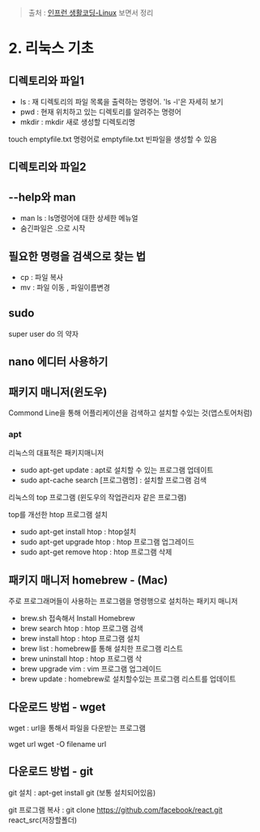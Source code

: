 > 출처 : [인프런 생활코딩-Linux](https://inflearn.com) 보면서 정리

# 2. 리눅스 기초
## 디렉토리와 파일1
- ls : 재 디렉토리의 파일 목록을 출력하는 명령어. 'ls -l'은 자세히 보기 
- pwd : 현재 위치하고 있는 디렉토리를 알려주는 명령어 
- mkdir : mkdir 새로 생성할 디렉토리명

touch emptyfile.txt 명령어로 emptyfile.txt 빈파일을 생성할 수 있음

## 디렉토리와 파일2
## --help와 man
- man ls : ls명령어에 대한 상세한 메뉴얼
- 숨긴파일은 .으로 시작

## 필요한 명령을 검색으로 찾는 법
- cp : 파일 복사
- mv : 파일 이동 , 파일이름변경

## sudo
super user do 의 약자

## nano 에디터 사용하기
## 패키지 매니저(윈도우)
Commond Line을 통해 어플리케이션을 검색하고 설치할 수있는 것(앱스토어처럼)  

### apt 
리눅스의 대표적은 패키지매니저 
- sudo apt-get update : apt로 설치할 수 있는 프로그램 업데이트
- sudo apt-cache search [프로그램명] : 설치할 프로그램 검색

리눅스의 top 프로그램 (윈도우의 작업관리자 같은 프로그램)

top를 개선한 htop 프로그램 설치
- sudo apt-get install htop : htop설치
- sudo apt-get upgrade htop : htop 프로그램 업그레이드
- sudo apt-get remove htop : htop 프로그램 삭제

## 패키지 매니저 homebrew - (Mac)
주로 프로그래머들이 사용하는 프로그램을 명령행으로 설치하는 패키지 매니저

- brew.sh 접속해서 Install Homebrew
- brew search htop : htop 프로그램 검색
- brew install htop : htop 프로그램 설치
- brew list : homebrew를 통해 설치한 프로그램 리스트
- brew uninstall htop : htop 프로그램 삭
- brew upgrade vim : vim 프로그램 업그레이드
- brew update : homebrew로 설치할수있는 프로그램 리스트를 업데이트

## 다운로드 방법 - wget
wget : url을 통해서 파일을 다운받는 프로그램  

wget url
wget -O filename url

## 다운로드 방법 - git
git 설치 : apt-get install git 
(보통 설치되어있음)

git 프로그램 복사 : git clone https://github.com/facebook/react.git react_src(저장할폴더)